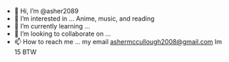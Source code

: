 - 👋 Hi, I’m @asher2089
- 👀 I’m interested in ... Anime, music, and reading
- 🌱 I’m currently learning ...
- 💞️ I’m looking to collaborate on ...
- 📫 How to reach me ... my email ashermccullough2008@gmail.com
  Im 15 BTW
<!---
asher2089/asher2089 is a ✨ special ✨ repository because its `README.md` (this file) appears on your GitHub profile.
You can click the Preview link to take a look at your changes.
--->
